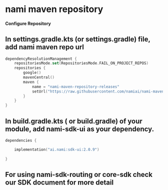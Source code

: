 # nami maven repository

#### Configure Repository

## In settings.gradle.kts (or settings.gradle) file, add nami maven repo url

```kotlin
dependencyResolutionManagement {
    repositoriesMode.set(RepositoriesMode.FAIL_ON_PROJECT_REPOS)
    repositories {
        google()
        mavenCentral()
        maven {
            name = "nami-maven-repository-releases"
            setUrl("https://raw.githubusercontent.com/namiai/nami-maven-repository/main/repository/releases")
        }
    }
}
```

## In build.gradle.kts ( or build.gradle) of your module, add nami-sdk-ui  as your dependency.

```kotlin
dependencies {

    implementation("ai.nami:sdk-ui:2.0.9")
    
}

```

## For using nami-sdk-routing or core-sdk check our SDK document for more detail
